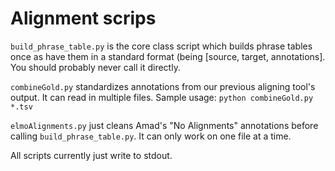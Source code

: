 # Alignment scrips

`build_phrase_table.py` is the core class script which builds
phrase tables once as have them in a standard format (being
\[source, target, annotations\].  You should probably never
call it directly.

`combineGold.py` standardizes annotations from our previous
aligning tool's output.  It can read in multiple files.  Sample
usage: `python combineGold.py *.tsv`

`elmoAlignments.py` just cleans Amad's "No Alignments"
annotations before calling `build_phrase_table.py`. It can
only work on one file at a time.

All scripts currently just write to stdout.